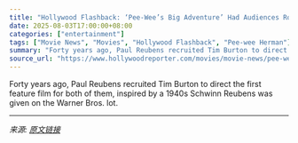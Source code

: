 ```yaml
---
title: "Hollywood Flashback: ‘Pee-Wee’s Big Adventure’ Had Audiences Rolling"
date: 2025-08-03T17:00:00+08:00
categories: ["entertainment"]
tags: ["Movie News", "Movies", "Hollywood Flashback", "Pee-wee Herman"]
summary: "Forty years ago, Paul Reubens recruited Tim Burton to direct the first feature film for both of them, inspired by a 1940s Schwinn Reubens was given on the Warner Bros. lot."
source_url: "https://www.hollywoodreporter.com/movies/movie-news/pee-wees-big-adventure-40th-anniversary-1236332903/"
---
```


Forty years ago, Paul Reubens recruited Tim Burton to direct the first feature film for both of them, inspired by a 1940s Schwinn Reubens was given on the Warner Bros. lot.

---

*来源: [原文链接](https://www.hollywoodreporter.com/movies/movie-news/pee-wees-big-adventure-40th-anniversary-1236332903/)*
